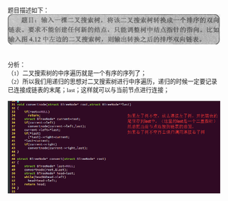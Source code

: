 <html>
<head>
  <title>Evernote Export</title>
  <basefont face="微软雅黑" size="2" />
  <meta http-equiv="Content-Type" content="text/html;charset=utf-8" />
  <meta name="exporter-version" content="Evernote Windows/302292 (zh-CN); Windows/10.0.10586 (Win64);"/>
  <style>
    body, td {
      font-family: 微软雅黑;
      font-size: 10pt;
    }
  </style>
</head>
<body>
<a name="2175"/>

<div>
<span><div>题目描述如下：</div><div><img src="readme_files/Image.png" type="image/png"/></div><div><br/></div><div><br/></div><div>分析：</div><div>（1）二叉搜索树的中序遍历就是一个有序的序列了；</div><div>（2）所以我们用递归的思想对二叉搜索树进行中序遍历，递归的时候一定要记录已连接成链表的末尾；last；这样就可以与当前节点进行连接；</div><div><br/></div><div><img src="readme_files/Image [1].png" type="image/png" style="height:auto;" width="711"/></div></span>
</div></body></html> 